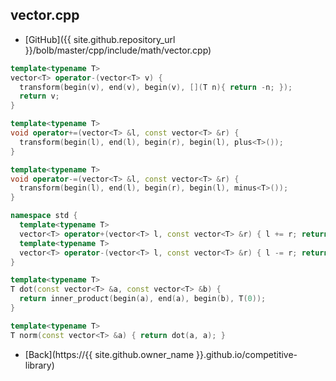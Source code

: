## vector.cpp

- [GitHub]({{ site.github.repository_url }}/bolb/master/cpp/include/math/vector.cpp)

```cpp
template<typename T>
vector<T> operator-(vector<T> v) {
  transform(begin(v), end(v), begin(v), [](T n){ return -n; });
  return v;
}

template<typename T>
void operator+=(vector<T> &l, const vector<T> &r) {
  transform(begin(l), end(l), begin(r), begin(l), plus<T>());
}

template<typename T>
void operator-=(vector<T> &l, const vector<T> &r) {
  transform(begin(l), end(l), begin(r), begin(l), minus<T>());
}

namespace std {
  template<typename T>
  vector<T> operator+(vector<T> l, const vector<T> &r) { l += r; return l; }
  template<typename T>
  vector<T> operator-(vector<T> l, const vector<T> &r) { l -= r; return l; }
}

template<typename T>
T dot(const vector<T> &a, const vector<T> &b) {
  return inner_product(begin(a), end(a), begin(b), T(0));
}

template<typename T>
T norm(const vector<T> &a) { return dot(a, a); }
```

- [Back](https://{{ site.github.owner_name }}.github.io/competitive-library)
